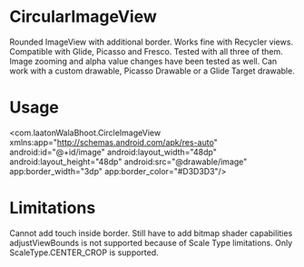 # CircularImageView
Rounded ImageView with additional border. Works fine with Recycler views.
Compatible with Glide, Picasso and Fresco. Tested with all three of them.
Image zooming and alpha value changes have been tested as well.
Can work with a custom drawable, Picasso Drawable or a Glide Target drawable.

# Usage
<com.laatonWalaBhoot.CircleImageView
    xmlns:app="http://schemas.android.com/apk/res-auto"
    android:id="@+id/image"
    android:layout_width="48dp"
    android:layout_height="48dp"
    android:src="@drawable/image"
    app:border_width="3dp"
    app:border_color="#D3D3D3"/>

# Limitations
Cannot add touch inside border.
Still have to add bitmap shader capabilities
adjustViewBounds is not supported because of Scale Type limitations.
Only ScaleType.CENTER_CROP is supported.

